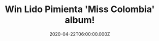 ---
campaign-uuid: "c-0dfc92b1-34a6-45ec-8714-722ca1c14a31"
type: "Competition"
category: "Music"
date: "2020-04-22T06:00:00.000Z"
end-date: "2020-06-22T23:59:00.000Z"
disable-form: false
is_promoted: true
has_entry_page: true
title: "Win Lido Pimienta 'Miss Colombia' album!"
competition-description: "<p>We have managed to get our hands on one copy of the brand\
  \ new album from the Toronto-based, Colombian-born interdisciplinary musician and\
  \ artist-curator, Lido Pimienta: 'Miss Colombia'. 'Miss Colombia' takes her ecstatic\
  \ hybridity to a new level, building on the \"nu\" intersection of electronica and\
  \ cumbia.</p>\n<p>Want to know her better? Click below for a chance to win.</p>\n"
hero-header: "Win Lido Pimienta 'Miss Colombia' album!"
terms-confirmation: "N/A"
banner-img: "https://assets.expresslyapp.com/asset-89a34249-2b1b-4f8b-8a85-59deaa4c9e02.jpg"
logo-left-href: "aaa.nme.com"
logo-left-image: "https://assets.expresslyapp.com/asset-08be2b45-c76d-4b0d-aeb2-92117241fd54.jpg"
logo-left-title: "NMEAAA"
bg-image-hero: "https://assets.expresslyapp.com/asset-0375f864-4a14-4262-88b4-cf1039d1e3d7.jpg"
bg-image-first: "https://assets.expresslyapp.com/asset-1a03e69f-cfb6-408a-b653-4f693fc3e939.jpg"
section1-content: "<p>Lido Pimienta has performed, exhibited, and curated around the\
  \ world since 2002, exploring the politics of gender, race, motherhood, identity\
  \ and the construct of the Canadian landscape in the Latin American diaspora and\
  \ vernacular.</p>\n<p>Her new album 'Miss Colombia' takes her ecstatic hybridity\
  \ to a new level, building on the \"nu\" intersection of electronica and cumbia\
  \ established by her 2016 Polaris Prize-winning La Papessa as Canadian album of\
  \ the year.</p>\n<p>Enter below and it could be yours!</p>\n"
entry-title: "Win Lido Pimienta 'Miss Colombia' album!"
entry-content: "<p>Enter the draw to win Lido Pimienta 'Miss Colombia' album by completing\
  \ the form below before 23:59 on the 22nd of June 2020.</p>\n"
has-winner: false
prize-description: "Lido Pimienta 'Miss Colombia' album!"
special-conditions: "Multiple entries are allowed up to one every day."
country-restrictions:
- "GB"
---